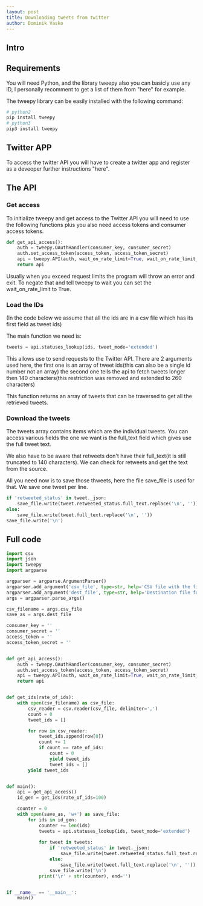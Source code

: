 ```yaml
---
layout: post
title: Downloading tweets from twitter
author: Dominik Vasko
---
```

## Intro

## Requirements
You will need Python, and the library tweepy also you can basicly use
any ID, I personally recomment to get a list of them from "here" for
example.

The tweepy library can be easily installed with the following command:

```bash
# python2
pip install tweepy
# python3
pip3 install tweepy
```

## Twitter APP
To access the twitter API you will have to create a twitter app and
register as a deveoper further instructions "here".

## The API
### Get access
To initialize tweepy and get access to the Twitter API you will need
to use the following functions plus you also need access tokens and
consumer access tokens.

```python
def get_api_access():
    auth = tweepy.OAuthHandler(consumer_key, consumer_secret)
    auth.set_access_token(access_token, access_token_secret)
    api = tweepy.API(auth, wait_on_rate_limit=True, wait_on_rate_limit_notify=True)
    return api
```

Usually when you exceed request limits the program will throw an error
and exit. To negate that and tell tweepy to wait you can set the
wait_on_rate_limit to True.

### Load the IDs
(In the code below we assume that all the ids are in a csv file wihich
has its first field as tweet ids)

The main function we need is:

```python
tweets = api.statuses_lookup(ids, tweet_mode='extended')
```

This allows use to send requests to the Twitter API. There are 2
arguments used here, the first one is an array of tweet ids(this can
also be a single id number not an array) the second one tells the api
to fetch tweets longer then 140 characters(this restriction was
removed and extended to 260 characters)

This function returns an array of tweets that can be traversed to get
all the retrieved tweets.

### Download the tweets

The tweets array contains items which are the individual tweets. You
can access various fields the one we want is the full_text field which
gives use the full tweet text.

We also have to be aware that retweets don't have their full_text(it
is still truncated to 140 characters). We can check for retweets and
get the text from the source.

All you need now is to save those thweets, here the file save_file is
used for that. We save one tweet per line.

```python
if 'retweeted_status' in tweet._json:
	save_file.write(tweet.retweeted_status.full_text.replace('\n', '')) 
else:
	save_file.write(tweet.full_text.replace('\n', ''))
save_file.write('\n')
```

## Full code
```python
import csv
import json
import tweepy
import argparse

argparser = argparse.ArgumentParser()
argparser.add_argument('csv_file', type=str, help='CSV file with the first row as tweet ids')
argparser.add_argument('dest_file', type=str, help='Destination file for all the tweets')
args = argparser.parse_args()

csv_filename = args.csv_file
save_as = args.dest_file

consumer_key = ''
consumer_secret = ''
access_token = ''
access_token_secret = ''


def get_api_access():
    auth = tweepy.OAuthHandler(consumer_key, consumer_secret)
    auth.set_access_token(access_token, access_token_secret)
    api = tweepy.API(auth, wait_on_rate_limit=True, wait_on_rate_limit_notify=True)
    return api


def get_ids(rate_of_ids):
    with open(csv_filename) as csv_file:
        csv_reader = csv.reader(csv_file, delimiter=',')
        count = 0
        tweet_ids = []

        for row in csv_reader:
            tweet_ids.append(row[0])
            count += 1
            if count == rate_of_ids:
                count = 0
                yield tweet_ids
                tweet_ids = []
        yield tweet_ids


def main():
    api = get_api_access()
    id_gen = get_ids(rate_of_ids=100)

    counter = 0
    with open(save_as, 'w+') as save_file:
        for ids in id_gen:
            counter += len(ids)
            tweets = api.statuses_lookup(ids, tweet_mode='extended')
            
            for tweet in tweets:
                if 'retweeted_status' in tweet._json:
                    save_file.write(tweet.retweeted_status.full_text.replace('\n', '')) 
                else:
                    save_file.write(tweet.full_text.replace('\n', ''))
                save_file.write('\n')
            print('\r' + str(counter), end='')


if __name__ == '__main__':
    main()
```
